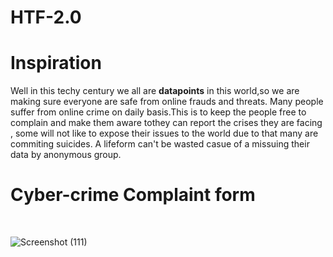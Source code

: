# HTF-2.0



# Inspiration

Well in this techy century we all are **datapoints** in this world,so we are making sure everyone are safe from online frauds and threats. Many people suffer from online crime on daily basis.This is to keep the people free to complain and make them aware tothey can report the crises they are facing , some will not like to expose their issues to the world due to that many are commiting suicides. A lifeform can't be wasted casue of a missuing their data by anonymous group.
 







# Cyber-crime Complaint form

<br/>

![Screenshot (111)](https://user-images.githubusercontent.com/58947968/138567273-87720a27-f14f-459e-b1c0-87c4654aa1fe.png)
